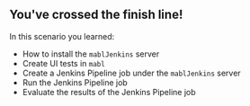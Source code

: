 ## You've crossed the finish line!

In this scenario you learned:

* How to install the `mablJenkins` server
* Create UI tests in `mabl`
* Create a Jenkins Pipeline job under the `mablJenkins` server
* Run the Jenkins Pipeline job
* Evaluate the results of the Jenkins Pipeline job


